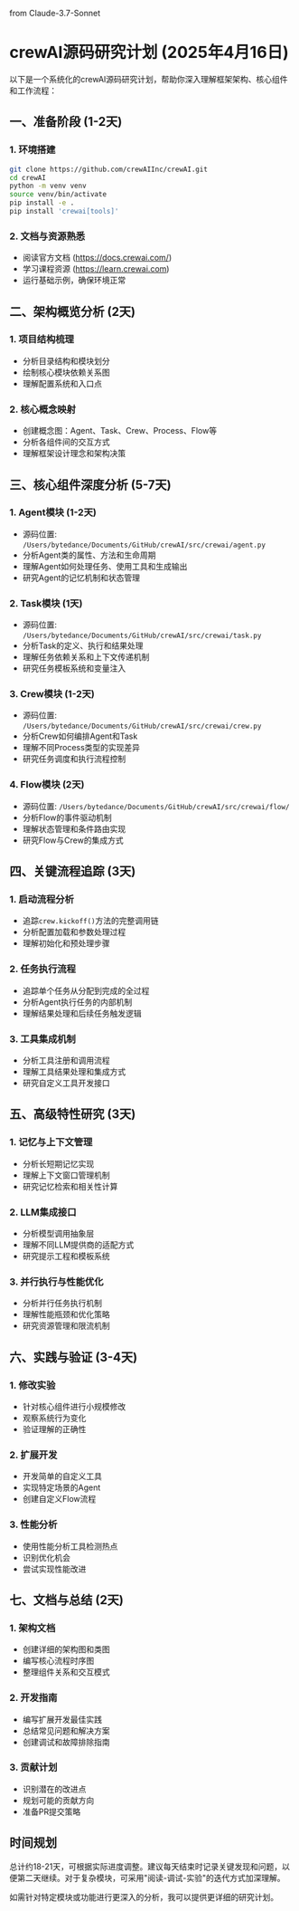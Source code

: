 from Claude-3.7-Sonnet

# crewAI源码研究计划 (2025年4月16日)

以下是一个系统化的crewAI源码研究计划，帮助你深入理解框架架构、核心组件和工作流程：

## 一、准备阶段 (1-2天)

### 1. 环境搭建
```bash
git clone https://github.com/crewAIInc/crewAI.git
cd crewAI
python -m venv venv
source venv/bin/activate
pip install -e .
pip install 'crewai[tools]'
```

### 2. 文档与资源熟悉
- 阅读官方文档 (https://docs.crewai.com/)
- 学习课程资源 (https://learn.crewai.com)
- 运行基础示例，确保环境正常

## 二、架构概览分析 (2天)

### 1. 项目结构梳理
- 分析目录结构和模块划分
- 绘制核心模块依赖关系图
- 理解配置系统和入口点

### 2. 核心概念映射
- 创建概念图：Agent、Task、Crew、Process、Flow等
- 分析各组件间的交互方式
- 理解框架设计理念和架构决策

## 三、核心组件深度分析 (5-7天)

### 1. Agent模块 (1-2天)
- 源码位置: `/Users/bytedance/Documents/GitHub/crewAI/src/crewai/agent.py`
- 分析Agent类的属性、方法和生命周期
- 理解Agent如何处理任务、使用工具和生成输出
- 研究Agent的记忆机制和状态管理

### 2. Task模块 (1天)
- 源码位置: `/Users/bytedance/Documents/GitHub/crewAI/src/crewai/task.py`
- 分析Task的定义、执行和结果处理
- 理解任务依赖关系和上下文传递机制
- 研究任务模板系统和变量注入

### 3. Crew模块 (1-2天)
- 源码位置: `/Users/bytedance/Documents/GitHub/crewAI/src/crewai/crew.py`
- 分析Crew如何编排Agent和Task
- 理解不同Process类型的实现差异
- 研究任务调度和执行流程控制

### 4. Flow模块 (2天)
- 源码位置: `/Users/bytedance/Documents/GitHub/crewAI/src/crewai/flow/`
- 分析Flow的事件驱动机制
- 理解状态管理和条件路由实现
- 研究Flow与Crew的集成方式

## 四、关键流程追踪 (3天)

### 1. 启动流程分析
- 追踪`crew.kickoff()`方法的完整调用链
- 分析配置加载和参数处理过程
- 理解初始化和预处理步骤

### 2. 任务执行流程
- 追踪单个任务从分配到完成的全过程
- 分析Agent执行任务的内部机制
- 理解结果处理和后续任务触发逻辑

### 3. 工具集成机制
- 分析工具注册和调用流程
- 理解工具结果处理和集成方式
- 研究自定义工具开发接口

## 五、高级特性研究 (3天)

### 1. 记忆与上下文管理
- 分析长短期记忆实现
- 理解上下文窗口管理机制
- 研究记忆检索和相关性计算

### 2. LLM集成接口
- 分析模型调用抽象层
- 理解不同LLM提供商的适配方式
- 研究提示工程和模板系统

### 3. 并行执行与性能优化
- 分析并行任务执行机制
- 理解性能瓶颈和优化策略
- 研究资源管理和限流机制

## 六、实践与验证 (3-4天)

### 1. 修改实验
- 针对核心组件进行小规模修改
- 观察系统行为变化
- 验证理解的正确性

### 2. 扩展开发
- 开发简单的自定义工具
- 实现特定场景的Agent
- 创建自定义Flow流程

### 3. 性能分析
- 使用性能分析工具检测热点
- 识别优化机会
- 尝试实现性能改进

## 七、文档与总结 (2天)

### 1. 架构文档
- 创建详细的架构图和类图
- 编写核心流程时序图
- 整理组件关系和交互模式

### 2. 开发指南
- 编写扩展开发最佳实践
- 总结常见问题和解决方案
- 创建调试和故障排除指南

### 3. 贡献计划
- 识别潜在的改进点
- 规划可能的贡献方向
- 准备PR提交策略

## 时间规划

总计约18-21天，可根据实际进度调整。建议每天结束时记录关键发现和问题，以便第二天继续。对于复杂模块，可采用"阅读-调试-实验"的迭代方式加深理解。

如需针对特定模块或功能进行更深入的分析，我可以提供更详细的研究计划。
